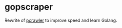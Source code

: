 # gopscraper
Rewrite of [pcrawler](https://github.com/LLCampos/pcrawler) to improve speed and learn Golang.
